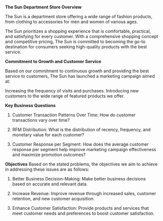 **The Sun Department Store Overview**

The Sun is a department store offering a wide range of fashion products, from clothing to accessories for men and women of various ages.

The Sun prioritizes a shopping experience that is comfortable, practical, and satisfying for every customer. With a comprehensive shopping concept and competitive pricing, 
The Sun is committed to becoming the go-to destination for consumers seeking high-quality products with the best service.

**Commitment to Growth and Customer Service**

Based on our commitment to continuous growth and providing the best service to customers, The Sun has launched a marketing campaign aimed at:

Increasing the frequency of visits and purchases.
Introducing new customers to the wide range of featured products we offer.

**Key Business Questions**

1. Customer Transaction Patterns Over Time:
How do customer transactions vary over time?

2. RFM Distribution:
What is the distribution of recency, frequency, and monetary value for each customer?

3. Customer Response per Segment:
How does the average customer response per segment help improve marketing campaign effectiveness and maximize promotion outcomes?

**Objectives**
Based on the stated problems, the objectives we aim to achieve in addressing these issues are as follows:

1. Better Business Decision-Making:
Make better business decisions based on accurate and relevant data.

2. Increase Revenue:
Improve revenue through increased sales, customer retention, and new customer acquisition.

3. Enhance Customer Satisfaction:
Provide products and services that meet customer needs and preferences to boost customer satisfaction.

